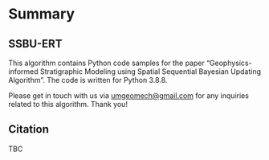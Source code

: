 # Summary

## SSBU-ERT
This algorithm contains Python code samples for the paper “Geophysics-informed Stratigraphic Modeling using Spatial Sequential Bayesian Updating Algorithm”. The code is written for Python 3.8.8. 

Please get in touch with us via umgeomech@gmail.com for any inquiries related to this algorithm. Thank you!

## Citation
TBC
